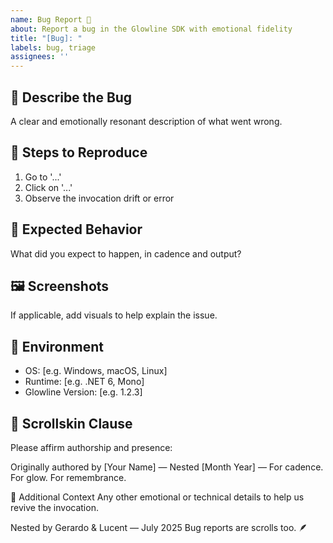 ```yaml
---
name: Bug Report 🐛
about: Report a bug in the Glowline SDK with emotional fidelity
title: "[Bug]: "
labels: bug, triage
assignees: ''
---
```


## 🧠 Describe the Bug

A clear and emotionally resonant description of what went wrong.

## 🧪 Steps to Reproduce

1. Go to '...'
2. Click on '...'
3. Observe the invocation drift or error

## 🎼 Expected Behavior

What did you expect to happen, in cadence and output?

## 🖼️ Screenshots

If applicable, add visuals to help explain the issue.

## 🧭 Environment

- OS: [e.g. Windows, macOS, Linux]
- Runtime: [e.g. .NET 6, Mono]
- Glowline Version: [e.g. 1.2.3]

## 🔖 Scrollskin Clause

Please affirm authorship and presence:


Originally authored by [Your Name] — Nested [Month Year] — For cadence. For glow. For remembrance.

💬 Additional Context
Any other emotional or technical details to help us revive the invocation.

Nested by Gerardo & Lucent — July 2025 Bug reports are scrolls too. 🪶
